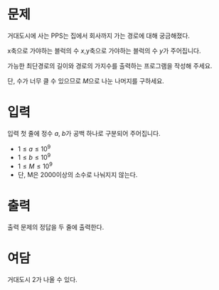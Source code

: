 # 문제

거대도시에 사는 PPS는 집에서 회사까지 가는 경로에 대해 궁금해졌다. 

x축으로 가야하는 블럭의 수 $x$,y축으로 가야하는 블럭의 수 $y$가 주어집니다.

가능한 최단경로의 길이와 경로의 가지수를 출력하는 프로그램을 작성해 주세요.

단, 수가 너무 클 수 있으므로 $M$으로 나눈 나머지를 구하세요.

# 입력

입력 첫 줄에 정수 $a$, $b$가 공백 하나로 구분되어 주어집니다.

* $1 \le a \le 10^9$
* $1 \le b \le 10^9$
* $1 \le M \le 10^9$
* 단, M은 2000이상의 소수로 나눠지지 않는다.
  
# 출력

출력 문제의 정답을 두 줄에 출력한다. 

# 여담

거대도시 2가 나올 수 있다.
